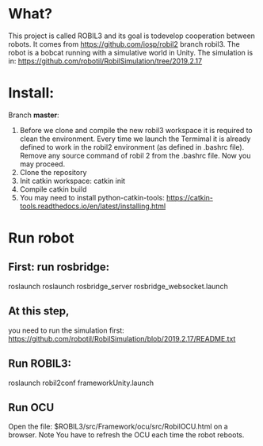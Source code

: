 # What?
This project is called ROBIL3 and its goal is todevelop cooperation between robots.
It comes from https://github.com/iosp/robil2 branch robil3.
The robot is a bobcat running with a simulative world in Unity.
The simulation is in:
 https://github.com/robotil/RobilSimulation/tree/2019.2.17
 
# Install:
Branch **master**: 
1. Before we clone and compile the new robil3 workspace it is required to clean the environment.
   Every time we launch the Termimal it is already defined to work in the robil2 environment (as defined in .bashrc file).
   Remove any source command of robil 2 from the .bashrc file. Now you may proceed.
2. Clone the repository 
3. Init catkin workspace: catkin init
4. Compile catkin build
5. You may need to install python-catkin-tools: https://catkin-tools.readthedocs.io/en/latest/installing.html

# Run robot

## First: run rosbridge:
 roslaunch roslaunch rosbridge_server rosbridge_websocket.launch
 
## At this step, 
you need to run the simulation first: https://github.com/robotil/RobilSimulation/blob/2019.2.17/README.txt
 
## Run ROBIL3:
roslaunch robil2conf frameworkUnity.launch

## Run OCU
Open the file: $ROBIL3/src/Framework/ocu/src/RobilOCU.html on a browser.
Note You have to refresh the OCU each time the robot reboots.


